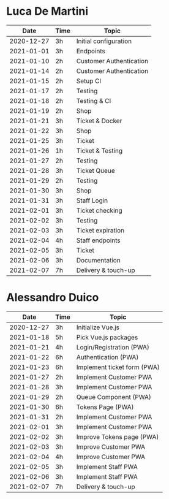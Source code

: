 # Luca De Martini

| Date       | Time | Topic                   |
| ---------- | ---- | ----------------------- |
| 2020-12-27 | 3h   | Initial configuration   |
| 2021-01-01 | 3h   | Endpoints               |
| 2021-01-10 | 2h   | Customer Authentication |
| 2021-01-14 | 2h   | Customer Authentication |
| 2021-01-15 | 2h   | Setup CI                |
| 2021-01-17 | 2h   | Testing                 |
| 2021-01-18 | 2h   | Testing & CI            |
| 2021-01-19 | 2h   | Shop                    |
| 2021-01-21 | 3h   | Ticket & Docker         |
| 2021-01-22 | 3h   | Shop                    |
| 2021-01-25 | 3h   | Ticket                  |
| 2021-01-26 | 1h   | Ticket & Testing        |
| 2021-01-27 | 2h   | Testing                 |
| 2021-01-28 | 3h   | Ticket Queue            |
| 2021-01-29 | 2h   | Testing                 |
| 2021-01-30 | 3h   | Shop                    |
| 2021-01-31 | 3h   | Staff Login             |
| 2021-02-01 | 3h   | Ticket checking         |
| 2021-02-02 | 3h   | Testing                 |
| 2021-02-03 | 3h   | Ticket expiration       |
| 2021-02-04 | 4h   | Staff endpoints         |
| 2021-02-05 | 3h   | Ticket                  |
| 2021-02-06 | 3h   | Documentation           |
| 2021-02-07 | 7h   | Delivery & touch-up     |

# Alessandro Duico

| Date       | Time | Topic                   |
| ---------- | ---- | ----------------------- |
| 2020-12-27 | 3h   | Initialize Vue.js       |
| 2021-01-18 | 5h   | Pick Vue.js packages    |
| 2021-01-21 | 4h   | Login/Registration (PWA)|
| 2021-01-22 | 6h   | Authentication (PWA)|
| 2021-01-23 | 6h   | Implement ticket form (PWA)|
| 2021-01-27 | 2h   | Implement Customer PWA  |
| 2021-01-28 | 3h   | Implement Customer PWA  |
| 2021-01-29 | 2h   | Queue Component (PWA)   |
| 2021-01-30 | 6h   | Tokens Page (PWA)       |
| 2021-01-31 | 2h   | Implement Customer PWA  |
| 2021-02-01 | 3h   | Implement Customer PWA  |
| 2021-02-02 | 3h   | Improve Tokens page (PWA)|
| 2021-02-03 | 3h   | Improve Customer PWA  |
| 2021-02-04 | 4h   | Improve Customer PWA  |
| 2021-02-05 | 3h   | Implement Staff PWA     |
| 2021-02-06 | 3h   | Implement Staff PWA     |
| 2021-02-07 | 7h   | Delivery & touch-up     |